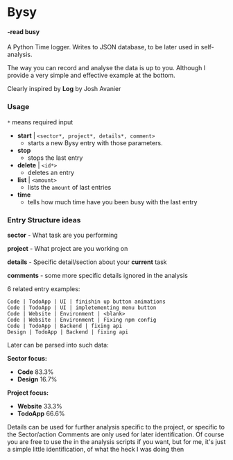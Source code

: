 # Bysy
#### -read busy

A Python Time logger. Writes to JSON database, to be later used in self-analysis.

The way you can record and analyse the data is up to you. Although I provide a very simple and
effective example at the bottom.

Clearly inspired by **Log** by Josh Avanier

### Usage

`*` means required input

- **start** | `<sector*, project*, details*, comment>` 
	- starts a new Bysy entry with those parameters.
- **stop** 
	- stops the last entry
- **delete** | `<id*>` 
	- deletes an entry
- **list** | `<amount>`
	- lists the `amount` of last entries
- **time**
	- tells how much time have you been busy with the last entry

### Entry Structure ideas

**sector** - What task are you performing 

**project** - What project are you working on

**details** - Specific detail/section about your **current** task 

**comments** - some more specific details ignored in the analysis

6 related entry examples:
```
Code | TodoApp | UI | finishin up button animations
Code | TodoApp | UI | impletementing menu button
Code | Website | Environment | <blank>
Code | Website | Environment | Fixing npm config
Code | TodoApp | Backend | fixing api
Design | TodoApp | Backend | fixing api
```

Later can be parsed into such data:

**Sector focus:**
- **Code** 83.3% 
- **Design** 16.7%

**Project focus:**
- **Website** 33.3%
- **TodoApp** 66.6% 

Details can be used for further analysis specific to the project, or specific to the Sector/action
Comments are only used for later identification. Of course you are free to use the in the analysis
scripts if you want, but for me, it's just a simple little identification, of what the heck I was 
doing then
